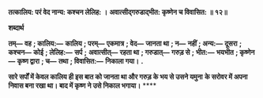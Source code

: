 **तत्कालिय: परं वेद नान्य: कश्चन लेलिह: ।** **अवात्सीद्गरुडाद्भीत: कृष्णेन च विवासित: ॥ १२॥** 

**शब्दार्थ** 

**तम्—** **वह** **; कालिय:—** **कालिय** **; परम्—** **एकमात्र** **; वेद—** **जानता था** **; न—** **नहीं** **; अन्य:—** **दूसरा** **; कश्चन—** **कोई** **; लेलिह:—** **सर्प** **;** **अवात्सीत्—** **रहता था** **; गरुडात्—** **गरुड़ से** **; भीत:—** **भयभीत** **; कृष्णेन—** **कृष्ण द्वारा** **; च—** **तथा** **; विवासित:—** **निकाला गया।** **.** 

**सारे सर्पों में केवल कालिय ही इस बात को जानता था और गरुड़ के भय से उसने यमुना** **के सरोवर में अपना निवास बना रखा था। बाद में कृष्ण ने उसे निकाल भगाया।** **** 